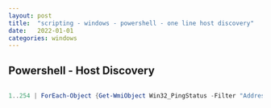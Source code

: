 ```yaml
---
layout: post
title:  "scripting - windows - powershell - one line host discovery"
date:   2022-01-01
categories: windows
---
```


## Powershell - Host Discovery


```powershell

1..254 | ForEach-Object {Get-WmiObject Win32_PingStatus -Filter "Address='10.10.10.$_' and Timeout=200 and ResolveAddressNames='true' and StatusCode=0" | select ProtocolAddress*}
```